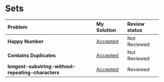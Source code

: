 # Sets
| Problem | My Solution | Review status |
| :-- | :-- | :-- |
| **Happy Number** | [Accepted](solutions/202.%20Happy%20Number.md) | Not Reviewed |
| **Contains Duplicates** | [Accepted](solutions/202.%20Happy%20Number.md) | Not Reviewed |
| **longest-substring-without-repeating-characters** | [Accepted](longest-substring-without-repeating-characters.py) | Reviewed |
